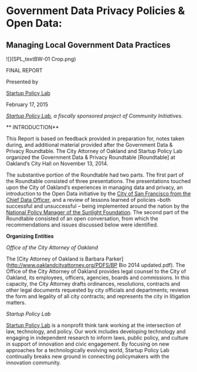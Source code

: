 Government Data Privacy Policies & Open Data:
=======


## Managing Local Government Data Practices

![](SPL_textBW-01 Crop.png)


FINAL REPORT

Presented by

[Startup Policy Lab](http://www.startuppolicylab.org)

February 17, 2015


*[Startup Policy Lab](http://www.startuppolicylab.org), a fiscally sponsored project of Community Initiatives.*
 

**	INTRODUCTION**

This Report is based on feedback provided in preparation for, notes taken during, and additional material provided after the Government Data & Privacy Roundtable. The City Attorney of Oakland and Startup Policy Lab organized the Government Data & Privacy Roundtable [Roundtable] at Oakland’s City Hall on November 13, 2014. 

The substantive portion of the Roundtable had two parts. The first part of the Roundtable consisted of three presentations. The presentations touched upon the City of Oakland’s experiences in managing data and privacy, an introduction to the Open Data initiative by the [City of San Francisco from the Chief Data Officer](http://data.sfgov.org), and a review of lessons learned of policies –both successful and unsuccessful – being implemented around the nation by the [National Policy Manager of the Sunlight Foundation](http://sunlightfoundation.com). The second part of the Roundtable consisted of an open conversation, from which the recommendations and issues discussed below were identified. 

**Organizing Entities**

*Office of the City Attorney of Oakland*  

The [City Attorney of Oakland is Barbara Parker](http://www.oaklandcityattorney.org/PDFS/BP Bio 2014 updated.pdf). The Office of the City Attorney of Oakland provides legal counsel to the City of Oakland, its employees, officers, agencies, boards and commissions. In this capacity, the City Attorney drafts ordinances, resolutions, contracts and other legal documents requested by city officials and departments; reviews the form and legality of all city contracts; and represents the city in litigation matters. 

*Startup Policy Lab*   	

[Startup Policy Lab](http://www.startuppolicylab.org) is a nonprofit think tank working at the intersection of law, technology, and policy. Our work includes developing technology and engaging in independent research to inform laws, public policy, and culture in support of innovation and civic engagement. By focusing on new approaches for a technologically evolving world, Startup Policy Lab continually breaks new ground in connecting policymakers with the innovation community. 